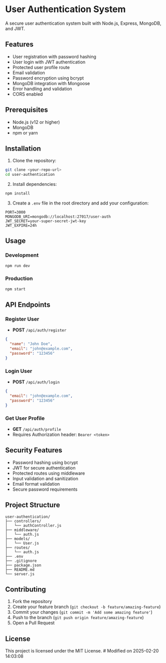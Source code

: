 # User Authentication System

A secure user authentication system built with Node.js, Express, MongoDB, and JWT.

## Features

- User registration with password hashing
- User login with JWT authentication
- Protected user profile route
- Email validation
- Password encryption using bcrypt
- MongoDB integration with Mongoose
- Error handling and validation
- CORS enabled

## Prerequisites

- Node.js (v12 or higher)
- MongoDB
- npm or yarn

## Installation

1. Clone the repository:
```bash
git clone <your-repo-url>
cd user-authentication
```

2. Install dependencies:
```bash
npm install
```

3. Create a `.env` file in the root directory and add your configuration:
```env
PORT=3000
MONGODB_URI=mongodb://localhost:27017/user-auth
JWT_SECRET=your-super-secret-jwt-key
JWT_EXPIRE=24h
```

## Usage

### Development
```bash
npm run dev
```

### Production
```bash
npm start
```

## API Endpoints

### Register User
- **POST** `/api/auth/register`
```json
{
  "name": "John Doe",
  "email": "john@example.com",
  "password": "123456"
}
```

### Login User
- **POST** `/api/auth/login`
```json
{
  "email": "john@example.com",
  "password": "123456"
}
```

### Get User Profile
- **GET** `/api/auth/profile`
- Requires Authorization header: `Bearer <token>`

## Security Features

- Password hashing using bcrypt
- JWT for secure authentication
- Protected routes using middleware
- Input validation and sanitization
- Email format validation
- Secure password requirements

## Project Structure

```
user-authentication/
├── controllers/
│   └── authController.js
├── middleware/
│   └── auth.js
├── models/
│   └── User.js
├── routes/
│   └── auth.js
├── .env
├── .gitignore
├── package.json
├── README.md
└── server.js
```

## Contributing

1. Fork the repository
2. Create your feature branch (`git checkout -b feature/amazing-feature`)
3. Commit your changes (`git commit -m 'Add some amazing feature'`)
4. Push to the branch (`git push origin feature/amazing-feature`)
5. Open a Pull Request

## License

This project is licensed under the MIT License. # Modified on 2025-02-20 14:03:08
